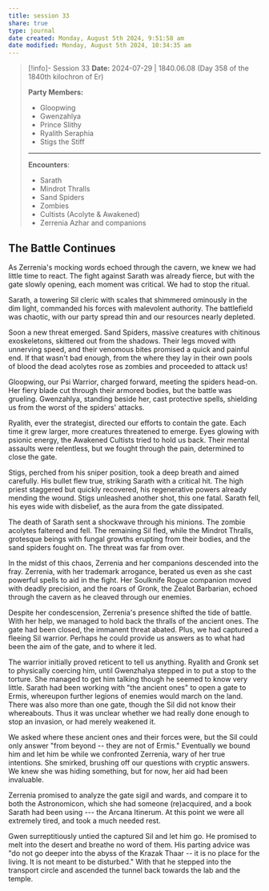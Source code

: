 ```yaml
---
title: session 33
share: true
type: journal
date created: Monday, August 5th 2024, 9:51:58 am
date modified: Monday, August 5th 2024, 10:34:35 am
---
```


> [!info]- Session 33 **Date:** 2024-07-29 | 1840.06.08 (Day 358 of the 1840th kilochron of Er)
>
> **Party Members:**
> 
> - Gloopwing
> - Gwenzahlya 
> - Prince Slithy 
> - Ryalith Seraphia 
> - Stigs the Stiff 
> 
> ---
> 
> **Encounters**:
> 
> - Sarath 
> - Mindrot Thralls
> - Sand Spiders
> - Zombies 
> - Cultists (Acolyte & Awakened)
> - Zerrenia Azhar and companions

## The Battle Continues

As Zerrenia's mocking words echoed through the cavern, we knew we had little time to react. The fight against Sarath was already fierce, but with the gate slowly opening, each moment was critical. We had to stop the ritual.

Sarath, a towering Sil cleric with scales that shimmered ominously in the dim light, commanded his forces with malevolent authority. The battlefield was chaotic, with our party spread thin and our resources nearly depleted.

Soon a new threat emerged. Sand Spiders, massive creatures with chitinous exoskeletons, skittered out from the shadows. Their legs moved with unnerving speed, and their venomous bites promised a quick and painful end. If that wasn't bad enough, from the where they lay in their own pools of blood the dead acolytes rose as zombies and proceeded to attack us!

Gloopwing, our Psi Warrior, charged forward, meeting the spiders head-on. Her fiery blade cut through their armored bodies, but the battle was grueling. Gwenzahlya, standing beside her, cast protective spells, shielding us from the worst of the spiders' attacks.

Ryalith, ever the strategist, directed our efforts to contain the gate. Each time it grew larger, more creatures threatened to emerge. Eyes glowing with psionic energy, the Awakened Cultists tried to hold us back. Their mental assaults were relentless, but we fought through the pain, determined to close the gate.

Stigs, perched from his sniper position, took a deep breath and aimed carefully. His bullet flew true, striking Sarath with a critical hit. The high priest staggered but quickly recovered, his regenerative powers already mending the wound. Stigs unleashed another shot, this one fatal. Sarath fell, his eyes wide with disbelief, as the aura from the gate dissipated.

The death of Sarath sent a shockwave through his minions. The zombie acolytes faltered and fell. The remaining Sil fled, while the Mindrot Thralls, grotesque beings with fungal growths erupting from their bodies, and the sand spiders fought on. The threat was far from over.

In the midst of this chaos, Zerrenia and her companions descended into the fray. Zerrenia, with her trademark arrogance, berated us even as she cast powerful spells to aid in the fight. Her Soulknife Rogue companion moved with deadly precision, and the roars of Gronk, the Zealot Barbarian, echoed through the cavern as he cleaved through our enemies.

Despite her condescension, Zerrenia's presence shifted the tide of battle. With her help, we managed to hold back the thralls of the ancient ones. The gate had been closed, the immanent threat abated. Plus, we had captured a fleeing Sil warrior. Perhaps he could provide us answers as to what had been the aim of the gate, and to where it led.

The warrior initially proved reticent to tell us anything. Ryalith and Gronk set to physically coercing him, until Gwenzhalya stepped in to put a stop to the torture. She managed to get him talking though he seemed to know very little. Sarath had been working with "the ancient ones" to open a gate to Ermis, whereupon further legions of enemies would march on the land. There was also more than one gate, though the Sil did not know their whereabouts. Thus it was unclear whether we had really done enough to stop an invasion, or had merely weakened it. 

We asked where these ancient ones and their forces were, but the Sil could only answer "from beyond -- they are not of Ermis." Eventually we bound him and let him be while we confronted Zerrenia, wary of her true intentions. She smirked, brushing off our questions with cryptic answers. We knew she was hiding something, but for now, her aid had been invaluable. 

Zerrenia promised to analyze the gate sigil and wards, and compare it to both the Astronomicon, which she had someone (re)acquired, and a book Sarath had been using --- the Arcana Itinerum. At this point we were all extremely tired, and took a much needed rest. 

Gwen surreptitiously untied the captured Sil and let him go. He promised to melt into the desert and breathe no word of them. His parting advice was "do not go deeper into the abyss of the Krazak Thaar -- it is no place for the living. It is not meant to be disturbed." With that he stepped into the transport circle and ascended the tunnel back towards the lab and the temple. 
